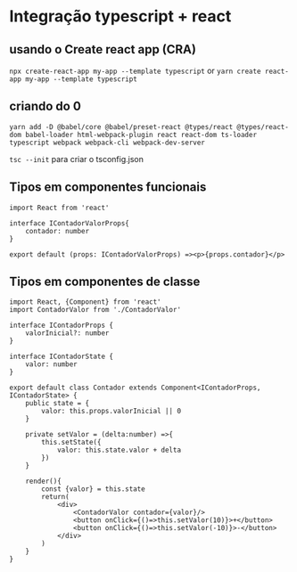 # Integração typescript + react

## usando o Create react app (CRA)
`npx create-react-app my-app --template typescript`
 or
`yarn create react-app my-app --template typescript`

## criando do 0
`yarn add -D @babel/core @babel/preset-react @types/react @types/react-dom babel-loader html-webpack-plugin react react-dom ts-loader typescript webpack webpack-cli webpack-dev-server`

`tsc --init` para criar o tsconfig.json


## Tipos em componentes funcionais
````
import React from 'react'

interface IContadorValorProps{
    contador: number
}

export default (props: IContadorValorProps) =><p>{props.contador}</p>
````


## Tipos em componentes de classe
````
import React, {Component} from 'react'
import ContadorValor from './ContadorValor'

interface IContadorProps {
    valorInicial?: number
}

interface IContadorState {
    valor: number
}

export default class Contador extends Component<IContadorProps, IContadorState> {
    public state = { 
        valor: this.props.valorInicial || 0
    }

    private setValor = (delta:number) =>{
        this.setState({
            valor: this.state.valor + delta
        })
    }

    render(){
        const {valor} = this.state
        return(
            <div>
                <ContadorValor contador={valor}/>
                <button onClick={()=>this.setValor(10)}>+</button>
                <button onClick={()=>this.setValor(-10)}>-</button>
            </div>
        )
    }
}
````